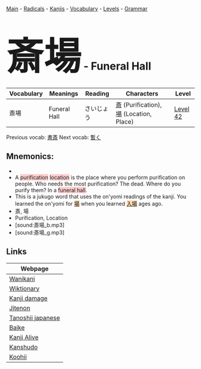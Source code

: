 <style> bigfont {font-size: 100px}</style>
[Main](../README.md) -
[Radicals](../radicals.md) -
[Kanjis](../kanjis.md) -
[Vocabulary](../vocabulary.md) -
[Levels](../levels.md) -
[Grammar](../grammar.md)
# <bigfont> 斎場</bigfont> - Funeral Hall 

| Vocabulary | Meanings | Reading | Characters | Level |
| --- | --- | --- | --- | --- |
| 斎場 | Funeral Hall | さいじょう |  [斎](../kanjis/斎.md) (Purification), [場](../kanjis/場.md) (Location, Place) | [Level 42](../levels/wk_level42.md) |

Previous vocab: [書斎](書斎.md) Next vocab: [暫く](暫く.md) 

## Mnemonics:

* 
* A <span style="background-color:#ffcccb"> purification</span> <span style="background-color:#ffcccb"> location</span> is the place where you perform purification on people. Who needs the most purification? The dead. Where do you purify them? In a <span style="background-color:#ffcccb"> funeral hall</span>.
* This is a jukugo word that uses the on'yomi readings of the kanji. You learned the on'yomi for <span style="background-color:#fed8b1"> [場](https://jisho.org/search/場)</span> when you learned <span style="background-color:#fed8b1"> [入場](https://jisho.org/search/入場)</span> ages ago.
* 斎, 場
* Purification, Location
* [sound:斎場_b.mp3]
* [sound:斎場_g.mp3]


## Links 

| Webpage |
| --- |
| [Wanikani          ](https://www.wanikani.com/kanji/斎場) |
| [Wiktionary        ](https://en.wiktionary.org/wiki/斎場) |
| [Kanji damage      ](http://www.kanjidamage.com/kanji/search?utf8=✓&q=斎場) |
| [Jitenon           ](https://jitenon.com/kanji/斎場) |
| [Tanoshii japanese ](https://www.tanoshiijapanese.com/dictionary/kanji.cfm?k=斎場) |
| [Baike             ](https://baike.baidu.com/item/斎場) |
| [Kanji Alive       ](https://app.kanjialive.com/斎場) |
| [Kanshudo          ](https://www.kanshudo.com/searchmn?q=斎場) |
| [Koohii            ](https://kanji.koohii.com/study/kanji/斎場) |
